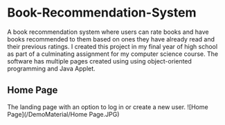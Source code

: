 # Book-Recommendation-System
A book recommendation system where users can rate books and have books recommended to them based on ones they have already read and their previous ratings. 
I created this project in my final year of high school as part of a culminating assignment for my computer science course. The software has multiple pages created using using object-oriented programming and Java Applet.  

## Home Page
The landing page with an option to log in or create a new user.
![Home Page](/DemoMaterial/Home Page.JPG)

